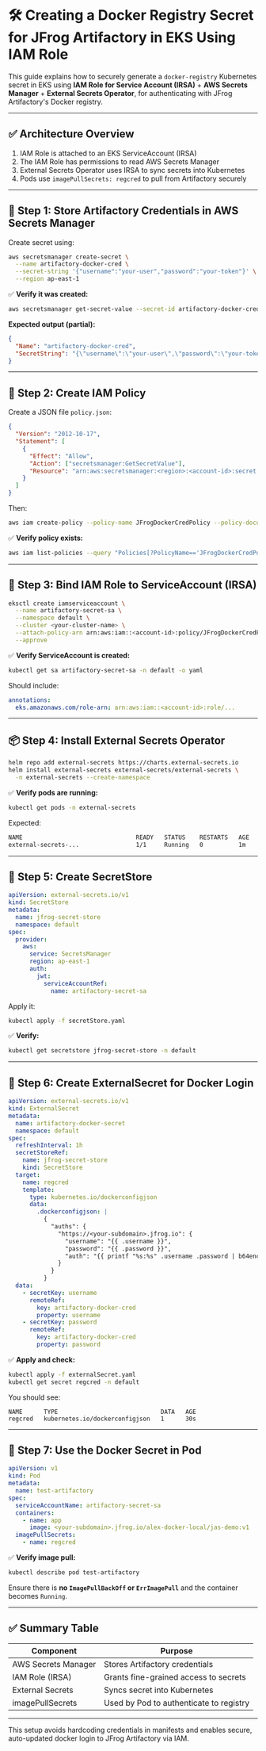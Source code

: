 
# 🛠️ Creating a Docker Registry Secret for JFrog Artifactory in EKS Using IAM Role

This guide explains how to securely generate a `docker-registry` Kubernetes secret in EKS using **IAM Role for Service Account (IRSA)** + **AWS Secrets Manager** + **External Secrets Operator**, for authenticating with JFrog Artifactory's Docker registry.

---

## ✅ Architecture Overview

1. IAM Role is attached to an EKS ServiceAccount (IRSA)
2. The IAM Role has permissions to read AWS Secrets Manager
3. External Secrets Operator uses IRSA to sync secrets into Kubernetes
4. Pods use `imagePullSecrets: regcred` to pull from Artifactory securely

---

## 🔐 Step 1: Store Artifactory Credentials in AWS Secrets Manager

Create secret using:

```bash
aws secretsmanager create-secret \
  --name artifactory-docker-cred \
  --secret-string '{"username":"your-user","password":"your-token"}' \
  --region ap-east-1
```

✅ **Verify it was created:**

```bash
aws secretsmanager get-secret-value --secret-id artifactory-docker-cred --region ap-east-1
```

**Expected output (partial):**

```json
{
  "Name": "artifactory-docker-cred",
  "SecretString": "{\"username\":\"your-user\",\"password\":\"your-token\"}"
}
```

---

## 🔑 Step 2: Create IAM Policy

Create a JSON file `policy.json`:

```json
{
  "Version": "2012-10-17",
  "Statement": [
    {
      "Effect": "Allow",
      "Action": ["secretsmanager:GetSecretValue"],
      "Resource": "arn:aws:secretsmanager:<region>:<account-id>:secret:artifactory-docker-cred*"
    }
  ]
}
```

Then:

```bash
aws iam create-policy --policy-name JFrogDockerCredPolicy --policy-document file://policy.json
```

✅ **Verify policy exists:**

```bash
aws iam list-policies --query "Policies[?PolicyName=='JFrogDockerCredPolicy']"
```

---

## 🧾 Step 3: Bind IAM Role to ServiceAccount (IRSA)

```bash
eksctl create iamserviceaccount \
  --name artifactory-secret-sa \
  --namespace default \
  --cluster <your-cluster-name> \
  --attach-policy-arn arn:aws:iam::<account-id>:policy/JFrogDockerCredPolicy \
  --approve
```

✅ **Verify ServiceAccount is created:**

```bash
kubectl get sa artifactory-secret-sa -n default -o yaml
```

Should include:

```yaml
annotations:
  eks.amazonaws.com/role-arn: arn:aws:iam::<account-id>:role/...
```

---

## 📦 Step 4: Install External Secrets Operator

```bash
helm repo add external-secrets https://charts.external-secrets.io
helm install external-secrets external-secrets/external-secrets \
  -n external-secrets --create-namespace
```

✅ **Verify pods are running:**

```bash
kubectl get pods -n external-secrets
```

Expected:

```bash
NAME                                READY   STATUS    RESTARTS   AGE
external-secrets-...                1/1     Running   0          1m
```

---

## 🧩 Step 5: Create SecretStore

```yaml
apiVersion: external-secrets.io/v1
kind: SecretStore
metadata:
  name: jfrog-secret-store
  namespace: default
spec:
  provider:
    aws:
      service: SecretsManager
      region: ap-east-1
      auth:
        jwt:
          serviceAccountRef:
            name: artifactory-secret-sa
```

Apply it:

```bash
kubectl apply -f secretStore.yaml
```

✅ **Verify:**

```bash
kubectl get secretstore jfrog-secret-store -n default
```

---

## 🔁 Step 6: Create ExternalSecret for Docker Login

```yaml
apiVersion: external-secrets.io/v1
kind: ExternalSecret
metadata:
  name: artifactory-docker-secret
  namespace: default
spec:
  refreshInterval: 1h
  secretStoreRef:
    name: jfrog-secret-store
    kind: SecretStore
  target:
    name: regcred
    template:
      type: kubernetes.io/dockerconfigjson
      data:
        .dockerconfigjson: |
          {
            "auths": {
              "https://<your-subdomain>.jfrog.io": {
                "username": "{{ .username }}",
                "password": "{{ .password }}",
                "auth": "{{ printf "%s:%s" .username .password | b64enc }}"
              }
            }
          }
  data:
    - secretKey: username
      remoteRef:
        key: artifactory-docker-cred
        property: username
    - secretKey: password
      remoteRef:
        key: artifactory-docker-cred
        property: password
```

✅ **Apply and check:**

```bash
kubectl apply -f externalSecret.yaml
kubectl get secret regcred -n default
```

You should see:

```
NAME      TYPE                             DATA   AGE
regcred   kubernetes.io/dockerconfigjson   1      30s
```

---

## 🚀 Step 7: Use the Docker Secret in Pod

```yaml
apiVersion: v1
kind: Pod
metadata:
  name: test-artifactory
spec:
  serviceAccountName: artifactory-secret-sa
  containers:
    - name: app
      image: <your-subdomain>.jfrog.io/alex-docker-local/jas-demo:v1
  imagePullSecrets:
    - name: regcred
```

✅ **Verify image pull:**

```bash
kubectl describe pod test-artifactory
```

Ensure there is **no `ImagePullBackOff` or `ErrImagePull`** and the container becomes `Running`.

---

## ✅ Summary Table

| Component           | Purpose                                  |
|---------------------|------------------------------------------|
| AWS Secrets Manager | Stores Artifactory credentials           |
| IAM Role (IRSA)     | Grants fine-grained access to secrets    |
| External Secrets    | Syncs secret into Kubernetes             |
| imagePullSecrets    | Used by Pod to authenticate to registry  |

---

This setup avoids hardcoding credentials in manifests and enables secure, auto-updated docker login to JFrog Artifactory via IAM.
